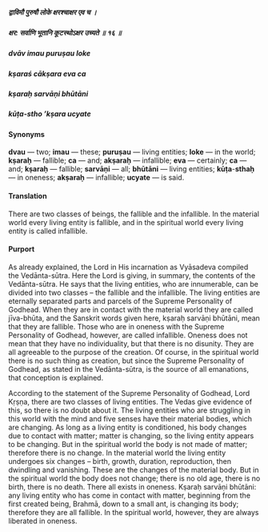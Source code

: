 ##### द्वाविमौ पुरुषौ लोके क्षरश्चाक्षर एव च ।
##### क्षर: सर्वाणि भूतानि कूटस्थोऽक्षर उच्यते ॥ १६ ॥

##### dvāv imau puruṣau loke
##### kṣaraś cākṣara eva ca
##### kṣaraḥ sarvāṇi bhūtāni
##### kūṭa-stho ’kṣara ucyate

#### Synonyms

**dvau** — two; **imau** — these; **puruṣau** — living entities; **loke** — in the world; **kṣaraḥ** — fallible; **ca** — and; **akṣaraḥ** — infallible; **eva** — certainly; **ca** — and; **kṣaraḥ** — fallible; **sarvāṇi** — all; **bhūtāni** — living entities; **kūṭa**-**sthaḥ** — in oneness; **akṣaraḥ** — infallible; **ucyate** — is said.

#### Translation

There are two classes of beings, the fallible and the infallible. In the material world every living entity is fallible, and in the spiritual world every living entity is called infallible.

#### Purport

As already explained, the Lord in His incarnation as Vyāsadeva compiled the Vedānta-sūtra. Here the Lord is giving, in summary, the contents of the Vedānta-sūtra. He says that the living entities, who are innumerable, can be divided into two classes – the fallible and the infallible. The living entities are eternally separated parts and parcels of the Supreme Personality of Godhead. When they are in contact with the material world they are called jīva-bhūta, and the Sanskrit words given here, kṣaraḥ sarvāṇi bhūtāni, mean that they are fallible. Those who are in oneness with the Supreme Personality of Godhead, however, are called infallible. Oneness does not mean that they have no individuality, but that there is no disunity. They are all agreeable to the purpose of the creation. Of course, in the spiritual world there is no such thing as creation, but since the Supreme Personality of Godhead, as stated in the Vedānta-sūtra, is the source of all emanations, that conception is explained.

According to the statement of the Supreme Personality of Godhead, Lord Kṛṣṇa, there are two classes of living entities. The Vedas give evidence of this, so there is no doubt about it. The living entities who are struggling in this world with the mind and five senses have their material bodies, which are changing. As long as a living entity is conditioned, his body changes due to contact with matter; matter is changing, so the living entity appears to be changing. But in the spiritual world the body is not made of matter; therefore there is no change. In the material world the living entity undergoes six changes – birth, growth, duration, reproduction, then dwindling and vanishing. These are the changes of the material body. But in the spiritual world the body does not change; there is no old age, there is no birth, there is no death. There all exists in oneness. Kṣaraḥ sarvāṇi bhūtāni: any living entity who has come in contact with matter, beginning from the first created being, Brahmā, down to a small ant, is changing its body; therefore they are all fallible. In the spiritual world, however, they are always liberated in oneness.